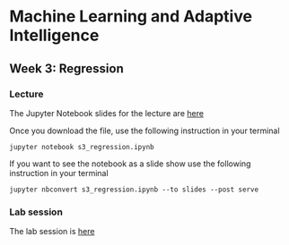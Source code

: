 # Machine Learning and Adaptive Intelligence 

## Week 3: Regression

### Lecture

The Jupyter Notebook slides for the lecture are [here](s3_regression.ipynb)

Once you download the file, use the following instruction in your terminal

`jupyter notebook s3_regression.ipynb`

If you want to see the notebook as a slide show use the following instruction in your terminal

`jupyter nbconvert s3_regression.ipynb --to slides --post serve`

### Lab session

The lab session is [here](instructions_lab_w3.md)